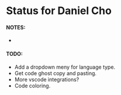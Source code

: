 # Status for Daniel Cho

#### NOTES:
- 

#### TODO:
- Add a dropdown meny for language type.
- Get code ghost copy and pasting.
- More vscode integrations?
- Code coloring.